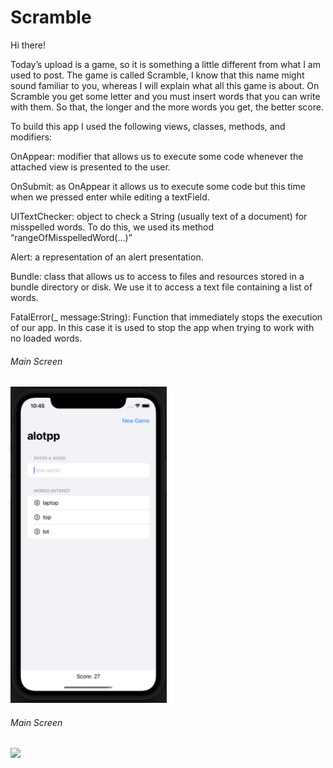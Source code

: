 # Scramble

Hi there!

Today’s upload is a game, so it is something a little different from what I am used to post. The game is called Scramble, I know that this name might sound familiar to you, whereas I will explain what all this game is about. On Scramble you get some letter and you must insert words that you can write with them. So that, the longer and the more words you get, the better score.

To build this app I used the following views, classes, methods, and modifiers:

OnAppear: modifier that allows us to execute some code whenever the attached view is presented to the user.

OnSubmit: as OnAppear it allows us to execute some code but this time when we pressed enter while editing a textField. 

UITextChecker: object to check a String (usually text of a document) for misspelled words. To do this, we used its method “rangeOfMisspelledWord(…)” 

Alert: a representation of an alert presentation.

Bundle: class that allows us to access to files and resources stored in a bundle directory or disk. We use it to access a text file containing a list of words.

FatalError(_ message:String): Function that immediately stops the execution of our app. In this case it is used to stop the app when trying to work with no loaded words.


###### Main Screen

<img src="main_screen.png" width="250">

###### Main Screen

<img src="alarm_message.png" width="250">
